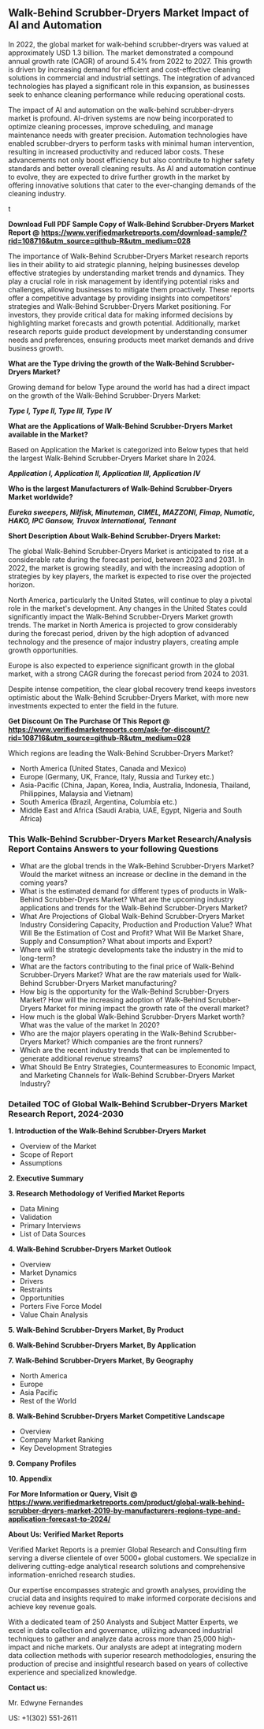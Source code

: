 <h2>Walk-Behind Scrubber-Dryers Market Impact of AI and Automation</h2><p>In 2022, the global market for walk-behind scrubber-dryers was valued at approximately USD 1.3 billion. The market demonstrated a compound annual growth rate (CAGR) of around 5.4% from 2022 to 2027. This growth is driven by increasing demand for efficient and cost-effective cleaning solutions in commercial and industrial settings. The integration of advanced technologies has played a significant role in this expansion, as businesses seek to enhance cleaning performance while reducing operational costs.</p><p>The impact of AI and automation on the walk-behind scrubber-dryers market is profound. AI-driven systems are now being incorporated to optimize cleaning processes, improve scheduling, and manage maintenance needs with greater precision. Automation technologies have enabled scrubber-dryers to perform tasks with minimal human intervention, resulting in increased productivity and reduced labor costs. These advancements not only boost efficiency but also contribute to higher safety standards and better overall cleaning results. As AI and automation continue to evolve, they are expected to drive further growth in the market by offering innovative solutions that cater to the ever-changing demands of the cleaning industry.</p>t</p><p id="" class=""><strong>Download Full PDF Sample Copy of Walk-Behind Scrubber-Dryers Market Report @ <a href="https://www.verifiedmarketreports.com/download-sample/?rid=108716&utm_source=github-R&utm_medium=028" target="_blank">https://www.verifiedmarketreports.com/download-sample/?rid=108716&utm_source=github-R&utm_medium=028</a></strong></p><p>The importance of&nbsp;Walk-Behind Scrubber-Dryers Market research reports lies in their ability to aid strategic planning, helping businesses develop effective strategies by understanding market trends and dynamics. They play a crucial role in risk management by identifying potential risks and challenges, allowing businesses to mitigate them proactively. These reports offer a competitive advantage by providing insights into competitors' strategies and Walk-Behind Scrubber-Dryers Market positioning. For investors, they provide critical data for making informed decisions by highlighting market forecasts and growth potential. Additionally, market research reports guide product development by understanding consumer needs and preferences, ensuring products meet market demands and drive business growth.</p><p><strong>What are the&nbsp;Type driving the growth of the Walk-Behind Scrubber-Dryers Market?</strong></p><p id="" class="">Growing demand for below Type around the world has had a direct impact on the growth of the Walk-Behind Scrubber-Dryers Market:</p><em><strong>Type I, Type II, Type III, Type IV</strong></em></p><strong>What are the&nbsp;Applications&nbsp;of Walk-Behind Scrubber-Dryers Market available in the Market?</strong></p><p id="" class="">Based on Application the Market is categorized into Below types that held the largest Walk-Behind Scrubber-Dryers Market share In 2024.</p><em><strong>Application I, Application II, Application III, Application IV</strong></em></p><strong>Who is the largest Manufacturers of Walk-Behind Scrubber-Dryers Market worldwide?</strong></p><p><em><strong>Eureka sweepers, Nilfisk, Minuteman, CIMEL, MAZZONI, Fimap, Numatic, HAKO, IPC Gansow, Truvox International, Tennant</strong></em></p><p id="" class=""><strong>Short Description About Walk-Behind Scrubber-Dryers Market:</strong></p><p>The global Walk-Behind Scrubber-Dryers Market is anticipated to rise at a considerable rate during the forecast period, between 2023 and 2031. In 2022, the market is growing steadily, and with the increasing adoption of strategies by key players, the market is expected to rise over the projected horizon.</p><p>North America, particularly the United States, will continue to play a pivotal role in the market's development. Any changes in the United States could significantly impact the Walk-Behind Scrubber-Dryers Market growth trends. The market in North America is projected to grow considerably during the forecast period, driven by the high adoption of advanced technology and the presence of major industry players, creating ample growth opportunities.</p><p>Europe is also expected to experience significant growth in the global market, with a strong CAGR during the forecast period from 2024 to 2031.</p><p>Despite intense competition, the clear global recovery trend keeps investors optimistic about the Walk-Behind Scrubber-Dryers Market, with more new investments expected to enter the field in the future.</p><p id="" class=""><strong>Get Discount On The Purchase Of This Report @ <a href="https://www.verifiedmarketreports.com/ask-for-discount/?rid=108716&utm_source=github-R&utm_medium=028" target="_blank">https://www.verifiedmarketreports.com/ask-for-discount/?rid=108716&utm_source=github-R&utm_medium=028</a></strong></p>Which regions are leading the Walk-Behind Scrubber-Dryers Market?</p><ul><li>North America (United States, Canada and Mexico)</li><li>Europe (Germany, UK, France, Italy, Russia and Turkey etc.)</li><li>Asia-Pacific (China, Japan, Korea, India, Australia, Indonesia, Thailand, Philippines, Malaysia and Vietnam)</li><li>South America (Brazil, Argentina, Columbia etc.)</li><li>Middle East and Africa (Saudi Arabia, UAE, Egypt, Nigeria and South Africa)</li></ul><h3 id="" class="">This Walk-Behind Scrubber-Dryers Market Research/Analysis Report Contains Answers to your following Questions</h3><ul><li>What are the global trends in the Walk-Behind Scrubber-Dryers Market? Would the market witness an increase or decline in the demand in the coming years?</li><li>What is the estimated demand for different types of products in Walk-Behind Scrubber-Dryers Market? What are the upcoming industry applications and trends for the Walk-Behind Scrubber-Dryers Market?</li><li>What Are Projections of Global Walk-Behind Scrubber-Dryers Market Industry Considering Capacity, Production and Production Value? What Will Be the Estimation of Cost and Profit? What Will Be Market Share, Supply and Consumption? What about imports and Export?</li><li>Where will the strategic developments take the industry in the mid to long-term?</li><li>What are the factors contributing to the final price of Walk-Behind Scrubber-Dryers Market? What are the raw materials used for Walk-Behind Scrubber-Dryers Market manufacturing?</li><li>How big is the opportunity for the Walk-Behind Scrubber-Dryers Market? How will the increasing adoption of Walk-Behind Scrubber-Dryers Market for mining impact the growth rate of the overall market?</li><li>How much is the global Walk-Behind Scrubber-Dryers Market worth? What was the value of the market In 2020?</li><li>Who are the major players operating in the Walk-Behind Scrubber-Dryers Market? Which companies are the front runners?</li><li>Which are the recent industry trends that can be implemented to generate additional revenue streams?</li><li>What Should Be Entry Strategies, Countermeasures to Economic Impact, and Marketing Channels for Walk-Behind Scrubber-Dryers Market Industry?</li></ul><h3 id="" class="">Detailed TOC of Global Walk-Behind Scrubber-Dryers Market Research Report, 2024-2030</h3><p id="" class=""><strong>1. Introduction of the Walk-Behind Scrubber-Dryers Market</strong></p><ul><li>Overview of the Market</li><li>Scope of Report</li><li>Assumptions</li></ul><p id="" class=""><strong>2. Executive Summary</strong></p><p id="" class=""><strong>3. Research Methodology of Verified Market Reports</strong></p><ul><li>Data Mining</li><li>Validation</li><li>Primary Interviews</li><li>List of Data Sources</li></ul><p id="" class=""><strong>4. Walk-Behind Scrubber-Dryers Market Outlook</strong></p><ul><li>Overview</li><li>Market Dynamics</li><li>Drivers</li><li>Restraints</li><li>Opportunities</li><li>Porters Five Force Model</li><li>Value Chain Analysis</li></ul><p id="" class=""><strong>5. Walk-Behind Scrubber-Dryers Market, By Product</strong></p><p id="" class=""><strong>6. Walk-Behind Scrubber-Dryers Market, By Application</strong></p><p id="" class=""><strong>7. Walk-Behind Scrubber-Dryers Market, By Geography</strong></p><ul><li>North America</li><li>Europe</li><li>Asia Pacific</li><li>Rest of the World</li></ul><p id="" class=""><strong>8. Walk-Behind Scrubber-Dryers Market Competitive Landscape</strong></p><ul><li>Overview</li><li>Company Market Ranking</li><li>Key Development Strategies</li></ul><p id="" class=""><strong>9. Company Profiles</strong></p><p id="" class=""><strong>10. Appendix</strong></p><p id="" class=""><strong>For More Information or Query, Visit @ <a href="https://www.verifiedmarketreports.com/product/global-walk-behind-scrubber-dryers-market-2019-by-manufacturers-regions-type-and-application-forecast-to-2024/" target="_blank">https://www.verifiedmarketreports.com/product/global-walk-behind-scrubber-dryers-market-2019-by-manufacturers-regions-type-and-application-forecast-to-2024/</a></strong></p><p id="" class=""><strong>About Us: Verified Market Reports</strong></p><p id="" class="">Verified Market Reports is a premier Global Research and Consulting firm serving a diverse clientele of over 5000+ global customers. We specialize in delivering cutting-edge analytical research solutions and comprehensive information-enriched research studies.</p><p id="" class="">Our expertise encompasses strategic and growth analyses, providing the crucial data and insights required to make informed corporate decisions and achieve key revenue goals.</p><p id="" class="">With a dedicated team of 250 Analysts and Subject Matter Experts, we excel in data collection and governance, utilizing advanced industrial techniques to gather and analyze data across more than 25,000 high-impact and niche markets. Our analysts are adept at integrating modern data collection methods with superior research methodologies, ensuring the production of precise and insightful research based on years of collective experience and specialized knowledge.</p><p id="" class=""><strong>Contact us:</strong></p><p id="" class="">Mr. Edwyne Fernandes</p><p id="" class="">US: +1(302) 551-2611</p>